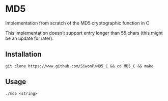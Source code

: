 # MD5

Implementation from scratch of the MD5 cryptographic function in C

This implementation doesn't support entry longer than 55 chars (this might be an
update for later).

## Installation 

```
git clone https://www.github.com/SiwonP/MD5_C && cd MD5_C && make
```

## Usage

```
./md5 <string>
```

